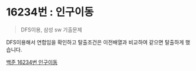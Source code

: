 # 16234번 : 인구이동

> DFS이용, 삼성 sw 기출문제

DFS이용해서 연합임을 확인하고 탈출조건은 이전배열과 비교하여 같으면 
탈출하게 했습니다.

[백준 16234번 인구이동](https://www.acmicpc.net/problem/16234)
